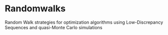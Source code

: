 # Randomwalks
Random Walk strategies for optimization algorithms using Low-Discrepancy Sequences and quasi-Monte Carlo simulations
